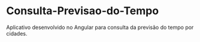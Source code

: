 # Consulta-Previsao-do-Tempo
Aplicativo desenvolvido no Angular para consulta da previsão do tempo por cidades.
